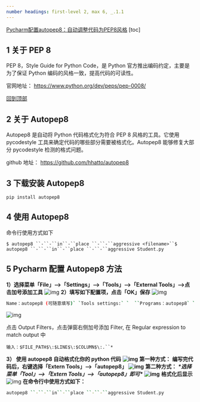 ```yaml
---
number headings: first-level 2, max 6, _.1.1
---
```


[Pycharm配置autopep8：自动调整代码为PEP8风格](https://www.cnblogs.com/xiao-apple36/p/9242069.html)
[toc]

## 1 关于 PEP 8

PEP 8，Style Guide for Python Code，是 Python 官方推出编码约定，主要是为了保证 Python 编码的风格一致，提高代码的可读性。

官网地址： https://www.python.org/dev/peps/pep-0008/

[回到顶部](https://www.cnblogs.com/xiao-apple36/p/9242069.html#_labelTop)

## 2 关于 Autopep8

Autopep8 是自动将 Python 代码格式化为符合 PEP 8 风格的工具。它使用 pycodestyle 工具来确定代码的哪些部分需要被格式化。Autopep8 能够修复大部分 pycodestyle 检测的格式问题。

github 地址： https://github.com/hhatto/autopep8

## 3 下载安装 Autopep8
```
pip install autopep8
```
## 4 使用 Autopep8

命令行使用方式如下
```shell
$ autopep8 ``-``-``in``-``place ``-``-``aggressive <filename>``$ autopep8 ``-``-``in``-``place ``-``-``aggressive Student.py
```
## 5 Pycharm 配置 Autopep8 方法
**1）选择菜单「File」–>「Settings」–>「Tools」–>「External Tools」–>点击加号添加工具**
![img](https://images2018.cnblogs.com/blog/1327694/201806/1327694-20180629101933809-994332024.png)
**2）填写如下配置项，点击「OK」保存**
![img](https://images2018.cnblogs.com/blog/1327694/201806/1327694-20180629100119572-1301893903.png)
```bash
Name：autopep8 (可随意填写)` `Tools settings:` `  ``Programs：autopep8` `  ``Parameters：``-``-``in``-``place ``-``-``aggressive $FilePath$` `  ``Working directory：$ProjectFileDir$
```

![img](https://images2018.cnblogs.com/blog/1327694/201806/1327694-20180629100224334-656990387.png)

点击 Output Filters，点击弹窗右侧加号添加 Filter, 在 Regular expression to match output 中

```
输入：$FILE_PATH$\:$LINE$\:$COLUMN$\:.``*
```
**3） 使用 autopep8 自动格式化你的 python 代码**
**![img](https://images2018.cnblogs.com/blog/1327694/201806/1327694-20180629100509857-1341724214.png)**
**第一种方式：**
**编写完代码后，右键选择「Extern Tools」–>「autopep8」**
**![img](https://images2018.cnblogs.com/blog/1327694/201806/1327694-20180629100606284-839133220.png)**
**第二种方式：**
***\*选择菜单「Tool」–>「Extern Tools」–>「autopep8」即可\****
**![img](https://images2018.cnblogs.com/blog/1327694/201806/1327694-20180629101450642-1546399018.png)**
**格式化后显示**
![img](https://images2018.cnblogs.com/blog/1327694/201806/1327694-20180629100811461-1515084579.png)
**在命令行中使用方式如下：**
```bash
autopep8 ``-``-``in``-``place ``-``-``aggressive Student.py
```
